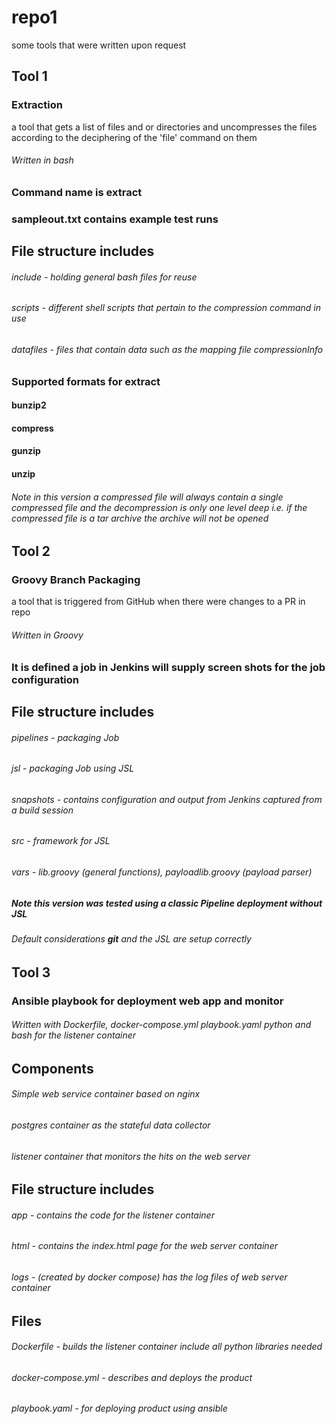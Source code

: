 # repo1
some tools that were written upon request
## Tool 1
### Extraction
a tool that gets a list of files and or directories and uncompresses the files according to the deciphering of the 'file' command on them 
###### Written in bash
### Command name is **extract**
### sampleout.txt contains example test runs
## File structure includes
###### include - holding general bash files for reuse
###### scripts - different shell scripts that pertain to the compression command in use
###### datafiles - files that contain data such as the mapping file compressionInfo
### Supported formats for extract
#### bunzip2
#### compress
#### gunzip
#### unzip
###### Note in this version a compressed file will always contain a single compressed file and the decompression is only one level deep  i.e. if the compressed file is a tar archive the archive will not be opened
## Tool 2
### Groovy Branch Packaging
a tool that is triggered from GitHub when there were changes to a PR in repo
###### Written in Groovy
### It is defined a job in Jenkins will supply screen shots for the job configuration
## File structure includes
###### pipelines - packaging Job 
###### jsl - packaging Job using JSL
###### snapshots - contains configuration and output from Jenkins captured from a build session
###### src - framework for JSL
###### vars - lib.groovy (general functions), payloadlib.groovy (payload parser)
##### Note this version was tested using a classic Pipeline deployment without JSL 
######  Default considerations **git** and the JSL are setup correctly
## Tool 3
### Ansible playbook for deployment web app and monitor
###### Written with Dockerfile, docker-compose.yml playbook.yaml python and bash for the listener container
## Components
###### Simple web service container based on nginx
###### postgres container as the stateful data collector
###### listener container that monitors the hits on the web server
## File structure includes
###### app - contains the code for the listener container
###### html - contains the index.html page for the web server container
###### logs - (created by docker compose)  has the log files of web server container
## Files
###### Dockerfile - builds the listener container include all python libraries needed
###### docker-compose.yml - describes and deploys the product
###### playbook.yaml - for deploying product using ansible
